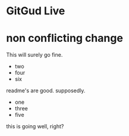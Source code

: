 # GitGud Live

# non conflicting change

This will surely go fine.

- two
- four
- six

readme's are good.
supposedly.

- one
- three
- five

this is going well, right?
